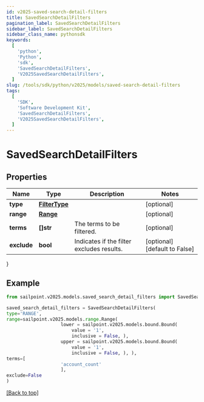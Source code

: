 ```yaml
---
id: v2025-saved-search-detail-filters
title: SavedSearchDetailFilters
pagination_label: SavedSearchDetailFilters
sidebar_label: SavedSearchDetailFilters
sidebar_class_name: pythonsdk
keywords:
  [
    'python',
    'Python',
    'sdk',
    'SavedSearchDetailFilters',
    'V2025SavedSearchDetailFilters',
  ]
slug: /tools/sdk/python/v2025/models/saved-search-detail-filters
tags:
  [
    'SDK',
    'Software Development Kit',
    'SavedSearchDetailFilters',
    'V2025SavedSearchDetailFilters',
  ]
---
```


# SavedSearchDetailFilters

## Properties

| Name | Type | Description | Notes |
| --- | --- | --- | --- |
| **type** | [**FilterType**](filter-type) |  | [optional] |
| **range** | [**Range**](range) |  | [optional] |
| **terms** | **[]str** | The terms to be filtered. | [optional] |
| **exclude** | **bool** | Indicates if the filter excludes results. | [optional] [default to False] |

}

## Example

```python
from sailpoint.v2025.models.saved_search_detail_filters import SavedSearchDetailFilters

saved_search_detail_filters = SavedSearchDetailFilters(
type='RANGE',
range=sailpoint.v2025.models.range.Range(
                    lower = sailpoint.v2025.models.bound.Bound(
                        value = '1',
                        inclusive = False, ),
                    upper = sailpoint.v2025.models.bound.Bound(
                        value = '1',
                        inclusive = False, ), ),
terms=[
                    'account_count'
                    ],
exclude=False
)

```

[[Back to top]](#)
